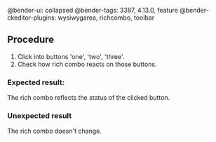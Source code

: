 @bender-ui: collapsed
@bender-tags: 3387, 4.13.0, feature
@bender-ckeditor-plugins: wysiwygarea, richcombo, toolbar

## Procedure

1. Click into buttons 'one', 'two', 'three'.
2. Check how rich combo reacts on those buttons.

### Expected result:

The rich combo reflects the status of the clicked button.

### Unexpected result

The rich combo doesn't change.
